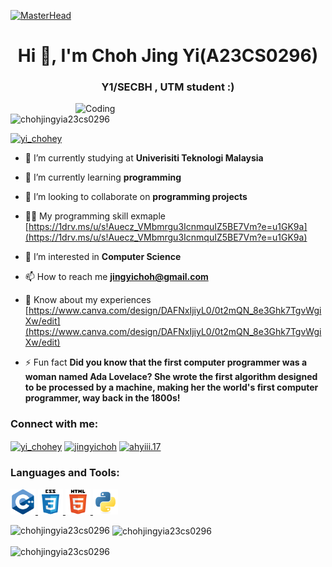 [![MasterHead](https://user-images.githubusercontent.com/74038190/212750147-854a394f-fee9-4080-9770-78a4b7ece53f.gif)](https://chohjingyi.io)

<h1 align="center">Hi 👋, I'm Choh Jing Yi(A23CS0296)</h1>
<h3 align="center">Y1/SECBH , UTM student :)</h3>
<img align="right" alt="Coding" width="400" src="https://camo.githubusercontent.com/d3a9f3a787ffc69aa73aa0a5cb5a29b968b823b62d80f7b589a705664dde9e2b/68747470733a2f2f7777772e627970656f706c652e636f6d2f77702d636f6e74656e742f75706c6f6164732f323031392f30332f70656f706c652d61742d776f726b2e676966">

<p align="left"> <img src="https://komarev.com/ghpvc/?username=chohjingyia23cs0296&label=Profile%20views&color=0e75b6&style=flat" alt="chohjingyia23cs0296" /> </p>

<p align="left"> <a href="https://twitter.com/yi_chohey" target="blank"><img src="https://img.shields.io/twitter/follow/yi_chohey?logo=twitter&style=for-the-badge" alt="yi_chohey" /></a> </p>

- 🔭 I’m currently studying at **Univerisiti Teknologi Malaysia**

- 🌱 I’m currently learning **programming**

- 👯 I’m looking to collaborate on **programming projects**

- 👨‍💻 My programming skill exmaple [https://1drv.ms/u/s!Auecz_VMbmrgu3IcnmquIZ5BE7Vm?e=u1GK9a](https://1drv.ms/u/s!Auecz_VMbmrgu3IcnmquIZ5BE7Vm?e=u1GK9a)

- 💬 I’m interested in **Computer Science**

- 📫 How to reach me **jingyichoh@gmail.com**

- 📄 Know about my experiences [https://www.canva.com/design/DAFNxIjiyL0/0t2mQN_8e3Ghk7TgvWgiXw/edit](https://www.canva.com/design/DAFNxIjiyL0/0t2mQN_8e3Ghk7TgvWgiXw/edit)

- ⚡ Fun fact **Did you know that the first computer programmer was a woman named Ada Lovelace? She wrote the first algorithm designed to be processed by a machine, making her the world's first computer programmer, way back in the 1800s!**

<h3 align="left">Connect with me:</h3>
<p align="left">
<a href="https://twitter.com/yi_chohey" target="blank"><img align="center" src="https://raw.githubusercontent.com/rahuldkjain/github-profile-readme-generator/master/src/images/icons/Social/twitter.svg" alt="yi_chohey" height="30" width="40" /></a>
<a href="https://fb.com/jingyichoh" target="blank"><img align="center" src="https://raw.githubusercontent.com/rahuldkjain/github-profile-readme-generator/master/src/images/icons/Social/facebook.svg" alt="jingyichoh" height="30" width="40" /></a>
<a href="https://instagram.com/ahyiii.17" target="blank"><img align="center" src="https://raw.githubusercontent.com/rahuldkjain/github-profile-readme-generator/master/src/images/icons/Social/instagram.svg" alt="ahyiii.17" height="30" width="40" /></a>
</p>

<h3 align="left">Languages and Tools:</h3>
<p align="left"> <a href="https://www.w3schools.com/cpp/" target="_blank" rel="noreferrer"> <img src="https://raw.githubusercontent.com/devicons/devicon/master/icons/cplusplus/cplusplus-original.svg" alt="cplusplus" width="40" height="40"/> </a> <a href="https://www.w3schools.com/css/" target="_blank" rel="noreferrer"> <img src="https://raw.githubusercontent.com/devicons/devicon/master/icons/css3/css3-original-wordmark.svg" alt="css3" width="40" height="40"/> </a> <a href="https://www.w3.org/html/" target="_blank" rel="noreferrer"> <img src="https://raw.githubusercontent.com/devicons/devicon/master/icons/html5/html5-original-wordmark.svg" alt="html5" width="40" height="40"/> </a> <a href="https://www.python.org" target="_blank" rel="noreferrer"> <img src="https://raw.githubusercontent.com/devicons/devicon/master/icons/python/python-original.svg" alt="python" width="40" height="40"/> </a> </p>

<p><img align="left" src="https://github-readme-stats.vercel.app/api/top-langs?username=chohjingyia23cs0296&show_icons=true&locale=en&layout=compact" alt="chohjingyia23cs0296" /></p>

<p>&nbsp;<img align="center" src="https://github-readme-stats.vercel.app/api?username=chohjingyia23cs0296&show_icons=true&locale=en" alt="chohjingyia23cs0296" /></p>

<p><img align="center" src="https://github-readme-streak-stats.herokuapp.com/?user=chohjingyia23cs0296&" alt="chohjingyia23cs0296" /></p>


